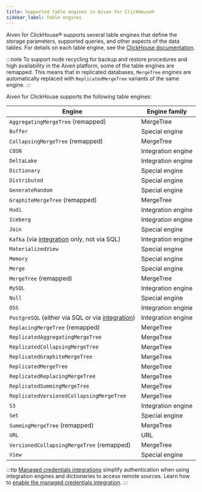 ```yaml
---
title: Supported table engines in Aiven for ClickHouse®
sidebar_label: Table engines
---
```


Aiven for ClickHouse® supports several table engines that define the storage
parameters, supported queries, and other aspects of the data tables. For
details on each table engine, see the [ClickHouse
documentation](https://clickhouse.com/docs/en/engines/table-engines/).

:::note
To support node recycling for backup and restore procedures and high
availability in the Aiven platform, some of the table engines are
remapped. This means that in replicated databases, `MergeTree` engines
are automatically replaced with `ReplicatedMergeTree` variants of the
same engine.
:::

Aiven for ClickHouse supports the following table engines:

| Engine                                                                                                                | Engine family      |
|-----------------------------------------------------------------------------------------------------------------------|--------------------|
| `AggregatingMergeTree` (remapped)                                                                                     | MergeTree          |
| `Buffer`                                                                                                              | Special engine     |
| `CollapsingMergeTree` (remapped)                                                                                      | MergeTree          |
| `COSN`                                                                                                                | Integration engine |
| `DeltaLake`                                                                                                           | Integration engine |
| `Dictionary`                                                                                                          | Special engine     |
| `Distributed`                                                                                                         | Special engine     |
| `GenerateRandom`                                                                                                      | Special engine     |
| `GraphiteMergeTree` (remapped)                                                                                        | MergeTree          |
| `Hudi`                                                                                                                | Integration engine |
| `Iceberg`                                                                                                             | Integration engine |
| `Join`                                                                                                                | Special engine     |
| `Kafka` (via [integration](/docs/products/clickhouse/howto/integrate-kafka) only, not via SQL)                        | Integration engine |
| `MaterializedView`                                                                                                    | Special engine     |
| `Memory`                                                                                                              | Special engine     |
| `Merge`                                                                                                               | Special engine     |
| `MergeTree` (remapped)                                                                                                | MergeTree          |
| `MySQL`                                                                                                               | Integration engine |
| `Null`                                                                                                                | Special engine     |
| `OSS`                                                                                                                 | Integration engine |
| `PostgreSQL` (either via SQL or via [integration](/docs/products/clickhouse/howto/integrate-postgresql))              | Integration engine |
| `ReplacingMergeTree` (remapped)                                                                                       | MergeTree          |
| `ReplicatedAggregatingMergeTree`                                                                                      | MergeTree          |
| `ReplicatedCollapsingMergeTree`                                                                                       | MergeTree          |
| `ReplicatedGraphiteMergeTree`                                                                                         | MergeTree          |
| `ReplicatedMergeTree`                                                                                                 | MergeTree          |
| `ReplicatedReplacingMergeTree`                                                                                        | MergeTree          |
| `ReplicatedSummingMergeTree`                                                                                          | MergeTree          |
| `ReplicatedVersionedCollapsingMergeTree`                                                                              | MergeTree          |
| `S3`                                                                                                                  | Integration engine |
| `Set`                                                                                                                 | Special engine     |
| `SummingMergeTree` (remapped)                                                                                         | MergeTree          |
| `URL`                                                                                                                 | URL                |
| `VersionedCollapsingMergeTree` (remapped)                                                                             | MergeTree          |
| `View`                                                                                                                | Special engine     |

:::tip
[Managed credentials integrations](/docs/products/clickhouse/concepts/data-integration-overview#managed-credentials-integration)
simplify authentication when using integration engines and dictionaries to access remote
sources.
Learn how to [enable the managed credentials integration](/docs/products/clickhouse/howto/data-service-integration#integrate-with-external-data-sources).
:::

